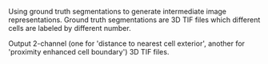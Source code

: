 Using ground truth segmentations to generate intermediate image representations. Ground truth segmentations are 3D TIF files which different cells are labeled by different number.

Output  2-channel (one for 'distance to nearest cell exterior', another for 'proximity enhanced cell boundary') 3D TIF files. 